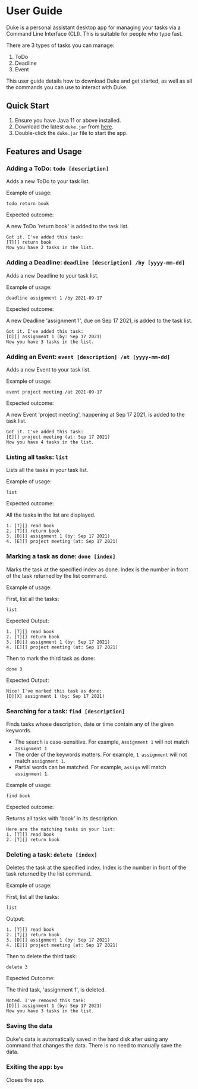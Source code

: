 # User Guide
Duke is a personal assistant desktop app for managing your tasks via a Command Line Interface (CLI). This is suitable for people who type fast.

There are 3 types of tasks you can manage:
1. ToDo
2. Deadline
3. Event

This user guide details how to download Duke and get started, as well as all the commands you can use to interact with Duke.

## Quick Start
1. Ensure you have Java 11 or above installed.
2. Download the latest `duke.jar` from [here](https://github.com/kslui99/ip/releases/tag/v0.1).
3. Double-click the `duke.jar` file to start the app.

## Features and Usage
### Adding a ToDo: `todo [description]`
Adds a new ToDo to your task list.

Example of usage:

`todo return book`

Expected outcome:

A new ToDo 'return book' is added to the task list.

```
Got it. I've added this task:
[T][] return book
Now you have 2 tasks in the list.
```


### Adding a Deadline: `deadline [description] /by [yyyy-mm-dd]`
Adds a new Deadline to your task list.

Example of usage:

`deadline assignment 1 /by 2021-09-17`

Expected outcome:

A new Deadline 'assignment 1', due on Sep 17 2021, is added to the task list.

```
Got it. I've added this task:
[D][] assignment 1 (by: Sep 17 2021)
Now you have 3 tasks in the list.
```

### Adding an Event: `event [description] /at [yyyy-mm-dd]`
Adds a new Event to your task list.

Example of usage:

`event project meeting /at 2021-09-17`

Expected outcome:

A new Event 'project meeting', happening at Sep 17 2021, is added to the task list.

```
Got it. I've added this task:
[E][] project meeting (at: Sep 17 2021)
Now you have 4 tasks in the list.
```

### Listing all tasks: `list`
Lists all the tasks in your task list.

Example of usage:

`list`

Expected outcome:

All the tasks in the list are displayed.

```
1. [T][] read book
2. [T][] return book
3. [D][] assignment 1 (by: Sep 17 2021)
4. [E][] project meeting (at: Sep 17 2021)
```

### Marking a task as done: `done [index]`
Marks the task at the specified index as done. Index is the number in front of the task returned by the list command. 

Example of usage:

First, list all the tasks:

`list`

Expected Output:
```
1. [T][] read book
2. [T][] return book
3. [D][] assignment 1 (by: Sep 17 2021)
4. [E][] project meeting (at: Sep 17 2021)
```

Then to mark the third task as done:

`done 3`

Expected Output:
```
Nice! I've marked this task as done:
[D][X] assignment 1 (by: Sep 17 2021)
```


### Searching for a task: `find [description]`
Finds tasks whose description, date or time contain any of the given keywords.
* The search is case-sensitive. For example, ```Assignment 1``` will not match ```assignment 1```
* The order of the keywords matters. For example, ```1 assignment``` will not match ```assignment 1```.
* Partial words can be matched. For example, ```assign``` will match ```assignment 1```.

Example of usage:

`find book`

Expected outcome:

Returns all tasks with 'book' in its description.

```
Here are the matching tasks in your list:
1. [T][] read book
2. [T][] return book
```


### Deleting a task: `delete [index]`
Deletes the task at the specified index. Index is the number in front of the task returned by the list command. 

Example of usage:

First, list all the tasks:

`list`

Output:
```
1. [T][] read book
2. [T][] return book
3. [D][] assignment 1 (by: Sep 17 2021)
4. [E][] project meeting (at: Sep 17 2021)
```

Then to delete the third task:

`delete 3`

Expected Outcome:

The third task, 'assignment 1', is deleted.

```
Noted. I've removed this task:
[D][] assignment 1 (by: Sep 17 2021)
Now you have 3 tasks in the list.
```


### Saving the data
Duke's data is automatically saved in the hard disk after using any command that changes the data. There is no need to manually save the data.


### Exiting the app: `bye`
Closes the app.
